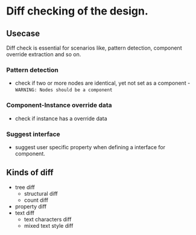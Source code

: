 # Diff checking of the design.

## Usecase

Diff check is essential for scenarios like, pattern detection, component override extraction and so on.

### Pattern detection

- check if two or more nodes are identical, yet not set as a component - `WARNING: Nodes should be a component`

### Component-Instance override data

- check if instance has a override data

### Suggest interface

- suggest user specific property when defining a interface for component.

## Kinds of diff

- tree diff
  - structural diff
  - count diff
- property diff
- text diff
  - text characters diff
  - mixed text style diff
